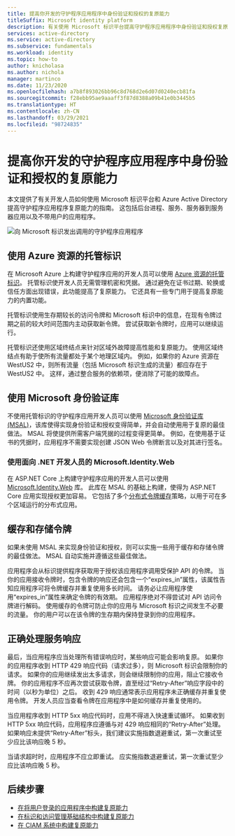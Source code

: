 ```yaml
---
title: 提高你开发的守护程序应用程序中身份验证和授权的复原能力
titleSuffix: Microsoft identity platform
description: 有关使用 Microsoft 标识平台提高守护程序应用程序中身份验证和授权复原能力的指南
services: active-directory
ms.service: active-directory
ms.subservice: fundamentals
ms.workload: identity
ms.topic: how-to
author: knicholasa
ms.author: nichola
manager: martinco
ms.date: 11/23/2020
ms.openlocfilehash: a7b8f893026bb96c8d768d2e6d07d0240ecb81fa
ms.sourcegitcommit: f28ebb95ae9aaaff3f87d8388a09b41e0b3445b5
ms.translationtype: HT
ms.contentlocale: zh-CN
ms.lasthandoff: 03/29/2021
ms.locfileid: "98724835"
---
```

# <a name="increase-the-resilience-of-authentication-and-authorization-in-daemon-applications-you-develop"></a>提高你开发的守护程序应用程序中身份验证和授权的复原能力

本文提供了有关开发人员如何使用 Microsoft 标识平台和 Azure Active Directory 提高守护程序应用程序复原能力的指南。 这包括后台进程、服务、服务器到服务器应用以及不带用户的应用程序。

![向 Microsoft 标识发出调用的守护程序应用程序](media/resilience-daemon-app/calling-microsoft-identity.png)

## <a name="use-managed-identities-for-azure-resources"></a>使用 Azure 资源的托管标识

在 Microsoft Azure 上构建守护程序应用的开发人员可以使用 [Azure 资源的托管标识](../managed-identities-azure-resources/overview.md)。 托管标识使开发人员无需管理机密和凭据。 通过避免在证书过期、轮换或信任方面出现错误，此功能提高了复原能力。 它还具有一些专门用于提高复原能力的内置功能。

托管标识使用生存期较长的访问令牌和 Microsoft 标识中的信息，在现有令牌过期之前的较大时间范围内主动获取新令牌。 尝试获取新令牌时，应用可以继续运行。

托管标识还使用区域终结点来针对区域外故障提高性能和复原能力。 使用区域终结点有助于使所有流量都处于某个地理区域内。 例如，如果你的 Azure 资源在 WestUS2 中，则所有流量（包括 Microsoft 标识生成的流量）都应存在于 WestUS2 中。 这样，通过整合服务的依赖项，便消除了可能的故障点。

## <a name="use-the-microsoft-authentication-library"></a>使用 Microsoft 身份验证库

不使用托管标识的守护程序应用开发人员可以使用 [Microsoft 身份验证库 (MSAL)](../develop/msal-overview.md)，该库使得实现身份验证和授权变得简单，并会自动使用用于复原的最佳做法。 MSAL 将使提供所需客户端凭据的过程变得更简单。 例如，在使用基于证书的凭据时，应用程序不需要实现创建 JSON Web 令牌断言以及对其进行签名。

### <a name="use-microsoftidentityweb-for-net-developers"></a>使用面向 .NET 开发人员的 Microsoft.Identity.Web

在 ASP.NET Core 上构建守护程序应用的开发人员可以使用 [Microsoft.Identity.Web](../develop/microsoft-identity-web.md) 库。 此库在 MSAL 的基础上构建，使得为 ASP.NET Core 应用实现授权更加容易。 它包括了多个[分布式令牌缓存](https://github.com/AzureAD/microsoft-identity-web/wiki/token-cache-serialization#distributed-token-cache)策略，以用于可在多个区域运行的分布式应用。

## <a name="cache-and-store-tokens"></a>缓存和存储令牌

如果未使用 MSAL 来实现身份验证和授权，则可以实施一些用于缓存和存储令牌的最佳做法。 MSAL 自动实施并遵循这些最佳做法。

应用程序会从标识提供程序获取用于授权该应用程序调用受保护 API 的令牌。 当你的应用接收令牌时，包含令牌的响应还会包含一个“expires\_in”属性，该属性告知应用程序可将令牌缓存并重复使用多长时间。 请务必让应用程序使用“expires\_in”属性来确定令牌的有效期。 应用程序绝对不得尝试对 API 访问令牌进行解码。 使用缓存的令牌可防止你的应用与 Microsoft 标识之间发生不必要的流量。 你的用户可以在该令牌的生存期内保持登录到你的应用程序。

## <a name="properly-handle-service-responses"></a>正确处理服务响应

最后，当应用程序应当处理所有错误响应时，某些响应可能会影响复原。 如果你的应用程序收到 HTTP 429 响应代码（请求过多），则 Microsoft 标识会限制你的请求。 如果你的应用继续发出太多请求，则会继续限制你的应用，阻止它接收令牌。 你的应用程序不应再次尝试获取令牌，直至经过“Retry-After”响应字段中的时间（以秒为单位）之后。 收到 429 响应通常表示应用程序未正确缓存并重复使用令牌。 开发人员应当查看令牌在应用程序中是如何缓存并重复使用的。

当应用程序收到 HTTP 5xx 响应代码时，应用不得进入快速重试循环。 如果收到 HTTP 5xx 响应代码，应用程序应遵循与对 429 响应相同的“Retry-After”处理。 如果响应未提供“Retry-After”标头，我们建议实施指数退避重试，第一次重试至少应比该响应晚 5 秒。

当请求超时时，应用程序不应立即重试。 应实施指数退避重试，第一次重试至少应比该响应晚 5 秒。

## <a name="next-steps"></a>后续步骤

- [在将用户登录的应用程序中构建复原能力](resilience-client-app.md)
- [在标识和访问管理基础结构中构建复原能力](resilience-in-infrastructure.md)
- [在 CIAM 系统中构建复原能力](resilience-b2c.md)